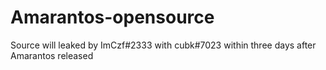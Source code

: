# Amarantos-opensource
Source will leaked by ImCzf#2333 with cubk#7023 within three days after Amarantos released
